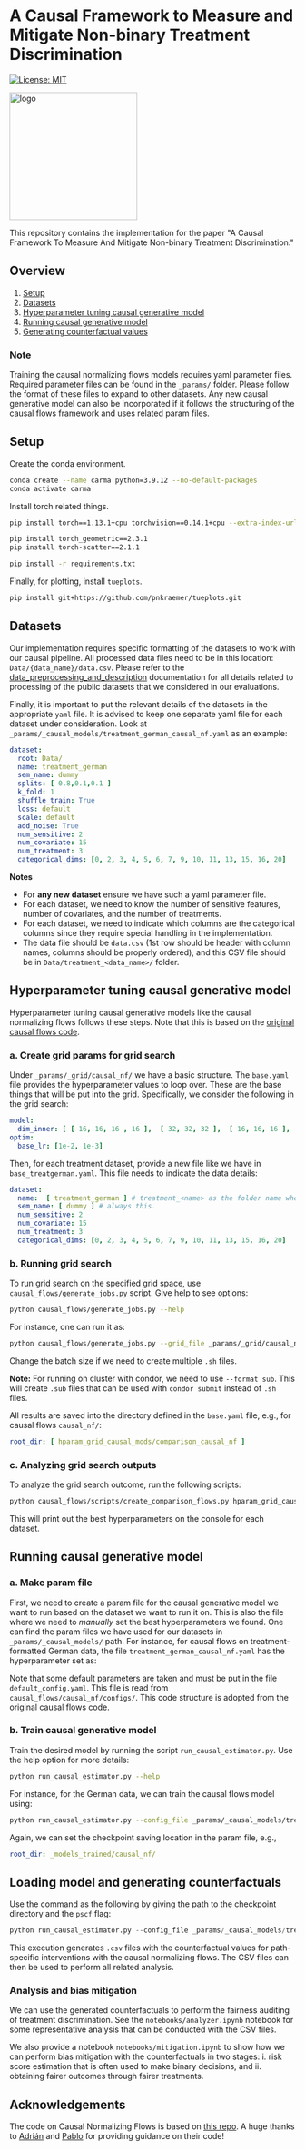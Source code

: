 # A Causal Framework to Measure and Mitigate Non-binary Treatment Discrimination

[![License: MIT](https://img.shields.io/badge/License-MIT-yellow.svg)](https://opensource.org/licenses/MIT)


<img src="beyond_bin_logo.png" alt="logo" width="225"/>

This repository contains the implementation for the paper "A Causal Framework To Measure And Mitigate
Non-binary Treatment Discrimination." 
## Overview
1. [Setup](#setup)
2. [Datasets](#datasets)
3. [Hyperparameter tuning causal generative model](#hparam_cgm)
4. [Running causal generative model](#run_cgm)
5. [Generating counterfactual values](#run_cf)

### Note
Training the causal normalizing flows models requires yaml parameter files.
Required parameter files can be found in the `_params/` folder. Please follow the format of these files to expand to other datasets.
Any new causal generative model can also be incorporated if it follows the structuring of the causal flows framework and uses related param files.

<a name="setup"></a>
## Setup 
Create the conda environment.
```bash
conda create --name carma python=3.9.12 --no-default-packages
conda activate carma
```
Install torch related things.
```bash
pip install torch==1.13.1+cpu torchvision==0.14.1+cpu --extra-index-url https://download.pytorch.org/whl/cpu

pip install torch_geometric==2.3.1
pip install torch-scatter==2.1.1

pip install -r requirements.txt
```

Finally, for plotting, install `tueplots`.
```bash
pip install git+https://github.com/pnkraemer/tueplots.git
```


<a name="datasets"></a>
## Datasets
Our implementation requires specific formatting of the datasets to work with our causal pipeline.
All processed data files need to be in this location: `Data/{data_name}/data.csv`.
Please refer to the [data_preprocessing_and_description](https://github.com/ayanmaj92/beyond-bin-decisions/blob/public/data_preprocessing_and_description.md) documentation for all details related to processing of the public datasets that we considered in our evaluations.

Finally, it is important to put the relevant details of the datasets in the appropriate `yaml` file. It is advised to keep one separate yaml file for each dataset under consideration.
Look at `_params/_causal_models/treatment_german_causal_nf.yaml` as an example:
```yaml
dataset:
  root: Data/
  name: treatment_german
  sem_name: dummy
  splits: [ 0.8,0.1,0.1 ]
  k_fold: 1
  shuffle_train: True
  loss: default
  scale: default
  add_noise: True
  num_sensitive: 2 
  num_covariate: 15 
  num_treatment: 3 
  categorical_dims: [0, 2, 3, 4, 5, 6, 7, 9, 10, 11, 13, 15, 16, 20]
```

**Notes**
* For **any new dataset** ensure we have such a yaml parameter file.
* For each dataset, we need to know the number of sensitive features, number of covariates, and the number of treatments.
* For each dataset, we need to indicate which columns are the categorical columns since they require special handling in the implementation.
* The data file should be `data.csv` (1st row should be header with column names, columns should be properly ordered), and this CSV file should be in `Data/treatment_<data_name>/` folder. 

<a name="hparam_cgm"></a>
## Hyperparameter tuning causal generative model
Hyperparameter tuning causal generative models like the causal normalizing flows follows these steps. Note that this is based on the [original causal flows code](https://github.com/psanch21/causal-flows).
### a. Create grid params for grid search
Under `_params/_grid/causal_nf/` we have a basic structure.
The `base.yaml` file provides the hyperparameter values to loop over. These are the base things that will be put into the grid.
Specifically, we consider the following in the grid search:
```yaml
model:
  dim_inner: [ [ 16, 16, 16 , 16 ],  [ 32, 32, 32 ],  [ 16, 16, 16 ],   [ 32, 32 ],  [ 32 ] , [ 64 ] ]
optim:
  base_lr: [1e-2, 1e-3]
```
Then, for each treatment dataset, provide a new file like we have in `base_treatgerman.yaml`. This file needs to indicate the data details:
```yaml
dataset:
  name:  [ treatment_german ] # treatment_<name> as the folder name where CSV is.
  sem_name: [ dummy ] # always this.
  num_sensitive: 2 
  num_covariate: 15 
  num_treatment: 3 
  categorical_dims: [0, 2, 3, 4, 5, 6, 7, 9, 10, 11, 13, 15, 16, 20]
```

### b. Running grid search
To run grid search on the specified grid space, use `causal_flows/generate_jobs.py` script. Give help to see options:
```bash
python causal_flows/generate_jobs.py --help
```
For instance, one can run it as:
```bash
python causal_flows/generate_jobs.py --grid_file _params/_grid/causal_nf/base.yaml --format shell --jobs_per_file 20000 --batch_size 500 --wandb_mode disabled
```

Change the batch size if we need to create multiple `.sh` files.

**Note:** For running on cluster with condor, we need to use `--format sub`. This will create `.sub` files that can be used with `condor submit` instead of `.sh` files.

All results are saved into the directory defined in the `base.yaml` file, e.g., for causal flows `causal_nf/`:
```yaml
root_dir: [ hparam_grid_causal_mods/comparison_causal_nf ]
```
### c. Analyzing grid search outputs
To analyze the grid search outcome, run the following scripts:
```bash
python causal_flows/scripts/create_comparison_flows.py hparam_grid_causal_mods/
```
This will print out the best hyperparameters on the console for each dataset.

<a name="run_cgm"></a>
## Running causal generative model
### a. Make param file
First, we need to create a param file for the causal generative model we want to run based on the dataset we want to run it on.
This is also the file where we need to *manually* set the best hyperparameters we found.
One can find the param files we have used for our datasets in `_params/_causal_models/` path.
For instance, for causal flows on treatment-formatted German data, the file `treatment_german_causal_nf.yaml` has the hyperparameter set as:

Note that some default parameters are taken and must be put in the file `default_config.yaml`. This file is read from `causal_flows/causal_nf/configs/`.
This code structure is adopted from the original causal flows [code](https://github.com/psanch21/causal-flows).
### b. Train causal generative model
Train the desired model by running the script `run_causal_estimator.py`. Use the help option for more details:
```bash
python run_causal_estimator.py --help
```
For instance, for the German data, we can train the causal flows model using:
```bash
python run_causal_estimator.py --config_file _params/_causal_models/treatment_german_causal_nf.yaml --wandb_mode disabled --project CAUSAL_NF
```
Again, we can set the checkpoint saving location in the param file, e.g., 
```yaml
root_dir: _models_trained/causal_nf/
```

<a name="run_cf"></a>
## Loading model and generating counterfactuals
Use the command as the following by giving the path to the checkpoint directory and the `pscf` flag:
```python
python run_causal_estimator.py --config_file _params/_causal_models/treatment_german_causal_nf.yaml --wandb_mode disabled --project CAUSAL_NF --load_model _models_trained/causal_nf/treatment_german_dummy --pscf_analysis
```
This execution generates `.csv` files with the counterfactual values for path-specific interventions with the causal normalizing flows. 
The CSV files can then be used to perform all related analysis.

### Analysis and bias mitigation
We can use the generated counterfactuals to perform the fairness auditing of treatment discrimination.
See the `notebooks/analyzer.ipynb` notebook for some representative analysis that can be conducted with the CSV files.

We also provide a notebook `notebooks/mitigation.ipynb` to show how we can perform bias mitigation with the counterfactuals in two stages: i. risk score estimation that is often used to make binary decisions, and ii. obtaining fairer outcomes through fairer treatments.

## Acknowledgements
The code on Causal Normalizing Flows is based on [this repo](https://github.com/psanch21/causal-flows).
A huge thanks to [Adrián](https://github.com/adrianjav/) and [Pablo](https://github.com/psanch21) for providing guidance on their code!
